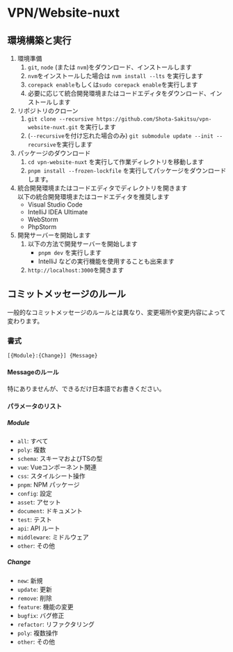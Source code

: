 # VPN/Website-nuxt
## 環境構築と実行
1. 環境準備
   1. `git`, `node` (または `nvm`)をダウンロード、インストールします
   2. `nvm`をインストールした場合は `nvm install --lts` を実行します
   3. `corepack enable`もしくは`sudo corepack enable`を実行します
   4. 必要に応じて統合開発環境またはコードエディタをダウンロード、インストールします
2. リポジトリのクローン
   1. `git clone --recursive https://github.com/Shota-Sakitsu/vpn-website-nuxt.git` を実行します
   2. (`--recursive`を付け忘れた場合のみ) `git submodule update --init --recursive`を実行します
3. パッケージのダウンロード
   1. `cd vpn-website-nuxt` を実行して作業ディレクトリを移動します
   2. `pnpm install --frozen-lockfile` を実行してパッケージをダウンロードします。
4. 統合開発環境またはコードエディタでディレクトリを開きます  
   以下の統合開発環境またはコードエディタを推奨します
   - Visual Studio Code
   - IntelliJ IDEA Ultimate
   - WebStorm
   - PhpStorm
5. 開発サーバーを開始します
   1. 以下の方法で開発サーバーを開始します
	   - `pnpm dev` を実行します
       - IntelliJ などの実行機能を使用することも出来ます
   2. `http://localhost:3000`を開きます

## コミットメッセージのルール
一般的なコミットメッセージのルールとは異なり、変更場所や変更内容によって変わります。

### 書式
`[{Module}:{Change}] {Message}`

#### Messageのルール
特にありませんが、できるだけ日本語でお書きください。

#### パラメータのリスト
##### Module
- `all`: すべて
- `poly`: 複数
- `schema`: スキーマおよびTSの型
- `vue`: Vueコンポーネント関連
- `css`: スタイルシート操作
- `pnpm`: NPM パッケージ
- `config`: 設定
- `asset`: アセット
- `document`: ドキュメント
- `test`: テスト
- `api`: API ルート
- `middleware`: ミドルウェア
- `other`: その他

##### Change
- `new`: 新規
- `update`: 更新
- `remove`: 削除
- `feature`: 機能の変更
- `bugfix`: バグ修正
- `refactor`: リファクタリング
- `poly`: 複数操作
- `other`: その他